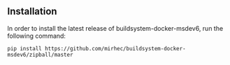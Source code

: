 
## Installation
In order to install the latest release of buildsystem-docker-msdev6, run the following command:

```
pip install https://github.com/mirhec/buildsystem-docker-msdev6/zipball/master
```

